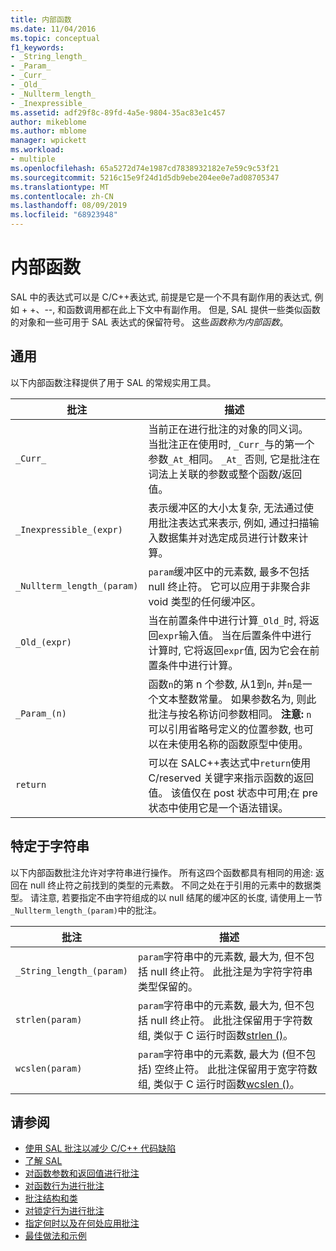 ```yaml
---
title: 内部函数
ms.date: 11/04/2016
ms.topic: conceptual
f1_keywords:
- _String_length_
- _Param_
- _Curr_
- _Old_
- _Nullterm_length_
- _Inexpressible_
ms.assetid: adf29f8c-89fd-4a5e-9804-35ac83e1c457
author: mikeblome
ms.author: mblome
manager: wpickett
ms.workload:
- multiple
ms.openlocfilehash: 65a5272d74e1987cd7838932182e7e59c9c53f21
ms.sourcegitcommit: 5216c15e9f24d1d5db9ebe204ee0e7ad08705347
ms.translationtype: MT
ms.contentlocale: zh-CN
ms.lasthandoff: 08/09/2019
ms.locfileid: "68923948"
---
```

# <a name="intrinsic-functions"></a>内部函数
SAL 中的表达式可以是 C/C++表达式, 前提是它是一个不具有副作用的表达式, 例如 + +、--, 和函数调用都在此上下文中有副作用。  但是, SAL 提供一些类似函数的对象和一些可用于 SAL 表达式的保留符号。 这些*函数称为内部函数*。

## <a name="general-purpose"></a>通用
以下内部函数注释提供了用于 SAL 的常规实用工具。

|批注|描述|
|----------------|-----------------|
|`_Curr_`|当前正在进行批注的对象的同义词。  当批注正在使用时, `_Curr_`与的第一个参数`_At_`相同。 `_At_`  否则, 它是批注在词法上关联的参数或整个函数/返回值。|
|`_Inexpressible_(expr)`|表示缓冲区的大小太复杂, 无法通过使用批注表达式来表示, 例如, 通过扫描输入数据集并对选定成员进行计数来计算。|
|`_Nullterm_length_(param)`|`param`缓冲区中的元素数, 最多不包括 null 终止符。 它可以应用于非聚合非 void 类型的任何缓冲区。|
|`_Old_(expr)`|当在前置条件中进行计算`_Old_`时, 将返回`expr`输入值。  当在后置条件中进行计算时, 它将返回`expr`值, 因为它会在前置条件中进行计算。|
|`_Param_(n)`|函数`n`的第 n 个参数, 从1到`n`, 并`n`是一个文本整数常量。 如果参数名为, 则此批注与按名称访问参数相同。 **注意:** `n`可以引用省略号定义的位置参数, 也可以在未使用名称的函数原型中使用。|
|`return`|可以在 SALC++表达式中`return`使用 C/reserved 关键字来指示函数的返回值。  该值仅在 post 状态中可用;在 pre 状态中使用它是一个语法错误。|

## <a name="string-specific"></a>特定于字符串
以下内部函数批注允许对字符串进行操作。 所有这四个函数都具有相同的用途: 返回在 null 终止符之前找到的类型的元素数。 不同之处在于引用的元素中的数据类型。 请注意, 若要指定不由字符组成的以 null 结尾的缓冲区的长度, 请使用上一节`_Nullterm_length_(param)`中的批注。

|批注|描述|
|----------------|-----------------|
|`_String_length_(param)`|`param`字符串中的元素数, 最大为, 但不包括 null 终止符。 此批注是为字符字符串类型保留的。|
|`strlen(param)`|`param`字符串中的元素数, 最大为, 但不包括 null 终止符。 此批注保留用于字符数组, 类似于 C 运行时函数[strlen ()](/cpp/c-runtime-library/reference/strlen-wcslen-mbslen-mbslen-l-mbstrlen-mbstrlen-l)。|
|`wcslen(param)`|`param`字符串中的元素数, 最大为 (但不包括) 空终止符。 此批注保留用于宽字符数组, 类似于 C 运行时函数[wcslen ()](/cpp/c-runtime-library/reference/strlen-wcslen-mbslen-mbslen-l-mbstrlen-mbstrlen-l)。|

## <a name="see-also"></a>请参阅

- [使用 SAL 批注以减少 C/C++ 代码缺陷](../code-quality/using-sal-annotations-to-reduce-c-cpp-code-defects.md)
- [了解 SAL](../code-quality/understanding-sal.md)
- [对函数参数和返回值进行批注](../code-quality/annotating-function-parameters-and-return-values.md)
- [对函数行为进行批注](../code-quality/annotating-function-behavior.md)
- [批注结构和类](../code-quality/annotating-structs-and-classes.md)
- [对锁定行为进行批注](../code-quality/annotating-locking-behavior.md)
- [指定何时以及在何处应用批注](../code-quality/specifying-when-and-where-an-annotation-applies.md)
- [最佳做法和示例](../code-quality/best-practices-and-examples-sal.md)